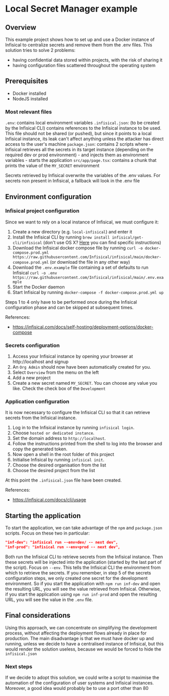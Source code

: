 # Local Secret Manager example

## Overview

This example project shows how to set up and use a Docker instance of Infisical to centralize secrets and remove them from the .env files.
This solution tries to solve 2 problems:
- having confidential data stored within projects, with the risk of sharing it
- having configuration files scattered throughout the operating system

## Prerequisites

- Docker installed
- NodeJS installed

### Most relevant files

`.env`: contains local environment variables
`.infisical.json`: (to be created by the Infisical CLI) contains references to the Infisical instance to be used. This file should not be shared (or pushed), but since it points to a local Infisical instance, its leak can't affect anything unless the attacker has direct access to the user's machine
`package.json`: contains 2 scripts where
    - Infisical retrieves all the secrets in its target instance (depending on the required dev or prod environment)
    - and injects them as environment variables
    - starts the application
`src/app/page.tsx`: contains a chunk that prints the value of the `MY_SECRET` environment

Secrets retrieved by Infisical overwrite the variables of the .env values. For secrets non present in Infisical, a fallback will look in the .env file

## Environment configuration

### Infisical project configuration

Since we want to rely on a local instance of Infisical, we must configure it:

1. Create a new directory (e.g. `local-infisical`) and enter it
2. Install the Infisical CLI by running `brew install infisical/get-cli/infisical` (don't use OS X? [Here](https://infisical.com/docs/cli/overview) you can find specific instructions)
3. Download the Infisical docker compose file by running `curl -o docker-compose.prod.yml https://raw.githubusercontent.com/Infisical/infisical/main/docker-compose.prod.yml` (or download the file in any other way)
4. Download the `.env.example` file containing a set of defaults to run Infisical `curl -o .env https://raw.githubusercontent.com/Infisical/infisical/main/.env.example`
5. Start the Docker daemon
6. Start Infisical by running `docker-compose -f docker-compose.prod.yml up`

Steps 1 to 4 only have to be performed once during the Infisical configuration phase and can be skipped at subsequent times.

References:
- https://infisical.com/docs/self-hosting/deployment-options/docker-compose

### Secrets configuration

1. Access your Infisical instance by opening your browser at http://localhost and signup
2. An `Org Admin` should now have been automatically created for you.
3. Select `Overview` from the menu on the left
4. Add a new project
5. Create a new secret named `MY_SECRET`. You can choose any value you like. Check the check box of the `Development`

### Application configuration

It is now necessary to configure the Infisical CLI so that it can retrieve secrets from the Infisical instance.

1. Log in to the Infisical instance by running `infisical login`.
2. Choose `hosted or dedicated instance`.
3. Set the domain address to `http://localhost`.
4. Follow the instructions printed from the shell to log into the browser and copy the generated token.
5. Now open a shell in the root folder of this project
6. Initialise Infisical by running `infisical init`.
7. Choose the desired organisation from the list
7. Choose the desired project from the list

At this point the `.infisical.json` file have been created.

References:
- https://infisical.com/docs/cli/usage

## Starting the application

To start the application, we can take advantage of the `npm` and `package.json` scripts.
Focus on these two in particular:

```json
"inf-dev": "infisical run --env=dev/ -- next dev",
"inf-prod": "infisical run --env=prod -- next dev",
```

Both run the Infisical CLI to retrieve secrets from the Infisical instance. Then these secrets will be injected into the application (started by the last part of the script).
Focus on `--env`. This tells the Infisical CLI the environment from which to retrieve the secrets. If you remember, in step 5 of the secrets configuration steps, we only created one secret for the development environment.
So if you start the application with `npm run inf-dev` and open the resulting URL, you will see the value retrieved from Infisical.
Otherwise, if you start the application using `npm run inf-prod` and open the resulting URL, you will see the value in the `.env` file.

## Final considerations

Using this approach, we can concentrate on simplifying the development process, without affecting the deployment flows already in place for production.
The main disadvantage is that we must have docker up and running, unless we decide to have a centralised instance of Infisical, but this would render the solution useless, because we would be forced to hide the `infisical.json`

### Next steps

If we decide to adopt this solution, we could write a script to maximise the automation of the configuration of user systems and Infisical instances.
Moreover, a good idea would probably be to use a port other than 80